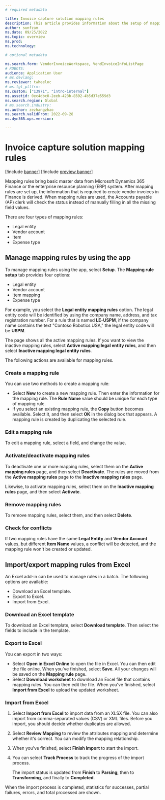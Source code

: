 ```yaml
---
# required metadata

title: Invoice capture solution mapping rules
description: This article provides information about the setup of mapping rules in the Invoice capture solution.
author: sunfzam
ms.date: 09/25/2022
ms.topic: overview
ms.prod: 
ms.technology: 

# optional metadata

ms.search.form: VendorInvoiceWorkspace, VendInvoiceInfoListPage
# ROBOTS: 
audience: Application User
# ms.devlang: 
ms.reviewer: twheeloc
# ms.tgt_pltfrm: 
ms.custom: ["13971", "intro-internal"]
ms.assetid: 0ec4dbc0-2eeb-423b-8592-4b5d37e559d3
ms.search.region: Global
# ms.search.industry: 
ms.author: zezhangzhao
ms.search.validFrom: 2022-09-28
ms.dyn365.ops.version: 

---
```


# Invoice capture solution mapping rules

[!include [banner](../includes/banner.md)]
[!include [preview banner](../includes/preview-banner.md)]

Mapping rules bring basic master data from Microsoft Dynamics 365 Finance or the enterprise resource planning (ERP) system. After mapping rules are set up, the information that is required to create vendor invoices in Finance is derived. When mapping rules are used, the Accounts payable (AP) clerk will check the status instead of manually filling in all the missing field values.

There are four types of mapping rules:

- Legal entity
- Vendor account
- Item
- Expense type

## Manage mapping rules by using the app

To manage mapping rules using the app, select **Setup**. The **Mapping rule setup** tab provides four options:

- Legal entity 
- Vendor account 
- Item mapping 
- Expense type

For example, you select the **Legal entity mapping rules** option. The legal entity code will be identified by using the company name, address, and tax registration number. For a rule that is named **LE-USPM**, if the company name contains the text "Contoso Robotics USA," the legal entity code will be **USPM**.

The page shows all the active mapping rules. If you want to view the inactive mapping rules, select **Active mapping legal entity rules**, and then select **Inactive mapping legal entity rules**.

The following actions are available for mapping rules.

### Create a mapping rule

You can use two methods to create a mapping rule:

- Select **New** to create a new mapping rule. Then enter the information for the mapping rule. The **Rule Name** value should be unique for each type of mapping rule.
- If you select an existing mapping rule, the **Copy** button becomes available. Select it, and then select **OK** in the dialog box that appears. A mapping rule is created by duplicating the selected rule.

### Edit a mapping rule

To edit a mapping rule, select a field, and change the value.

### Activate/deactivate mapping rules

To deactivate one or more mapping rules, select them on the **Active mapping rules** page, and then select **Deactivate**. The rules are moved from the **Active mapping rules** page to the **Inactive mapping rules** page.

Likewise, to activate mapping rules, select them on the **Inactive mapping rules** page, and then select **Activate**.

### Remove mapping rules

To remove mapping rules, select them, and then select **Delete**.

### Check for conflicts

If two mapping rules have the same **Legal Entity** and **Vendor Account** values, but different **Item Name** values, a conflict will be detected, and the mapping rule won't be created or updated.

## Import/export mapping rules from Excel

An Excel add-in can be used to manage rules in a batch. The following options are available:

- Download an Excel template.
- Export to Excel.
- Import from Excel.

### Download an Excel template

To download an Excel template, select **Download template**. Then select the fields to include in the template.

### Export to Excel

You can export in two ways:

- Select **Open in Excel Online** to open the file in Excel. You can then edit the file online. When you've finished, select **Save**. All your changes will be saved on the **Mapping rule** page.
- Select **Download worksheet** to download an Excel file that contains mapping rules. You can then edit the file. When you've finished, select **Import from Excel** to upload the updated worksheet.

### Import from Excel

1. Select **Import from Excel** to import data from an XLSX file. You can also import from comma-separated values (CSV) or XML files. Before you import, you should decide whether duplicates are allowed.
2. Select **Review Mapping** to review the attributes mapping and determine whether it's correct. You can modify the mapping relationship.
3. When you've finished, select **Finish Import** to start the import.
4. You can select **Track Process** to track the progress of the import process.

    The import status is updated from **Finish** to **Parsing**, then to **Transforming**, and finally to **Completed**.

When the import process is completed, statistics for successes, partial failures, errors, and total processed are shown.
